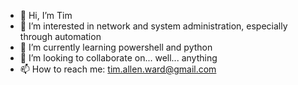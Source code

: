 - 👋 Hi, I’m Tim
- 👀 I’m interested in network and system administration, especially through automation
- 🌱 I’m currently learning powershell and python
- 💞️ I’m looking to collaborate on... well... anything
- 📫 How to reach me: tim.allen.ward@gmail.com

<!---
TimW803/TimW803 is a ✨ special ✨ repository because its `README.md` (this file) appears on your GitHub profile.
You can click the Preview link to take a look at your changes.
--->
